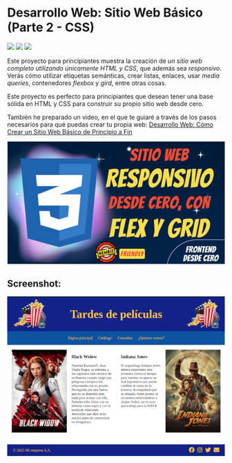 # Desarrollo Web: Sitio Web Básico  (Parte 2 - CSS)

<span><img src="https://img.shields.io/badge/HTML5-E34F26?style=for-the-badge&logo=html5&logoColor=white"/></span>
<span><img src="https://img.shields.io/badge/CSS3-1572B6?style=for-the-badge&logo=css3&logoColor=white"/></span>
<span><img src="https://img.shields.io/badge/VSCode-0078D4?style=for-the-badge&logo=visual%20studio%20code&logoColor=white"/></span>

Este proyecto para principiantes muestra la creación de *un sitio web completo utilizando únicamente HTML y CSS*, que además sea *responsivo*. Verás cómo utilizar etiquetas semánticas, crear listas, enlaces, usar  *media queries*, contenedores *flexbox* y *gird*, entre otras cosas. 

Este proyecto es perfecto para principiantes que desean tener una base sólida en HTML y CSS para construir su propio sitio web desde cero.

También he preparado un video, en el que te guiaré a través de los pasos necesarios para qué puedas crear tu propia web:  <a href="https://youtu.be/c25vFjKxpmY">Desarrollo Web: Cómo Crear un Sitio Web Básico de Principio a Fin</a>

<img src="https://github.com/VintaBytes/Sitio-Web-desde-cero-Parte-2/blob/main/portada.jpeg?raw=true">

## Screenshot:
<img src="https://github.com/VintaBytes/Sitio-Web-desde-cero-Parte-2/blob/main/screenshot.png?raw=true">
